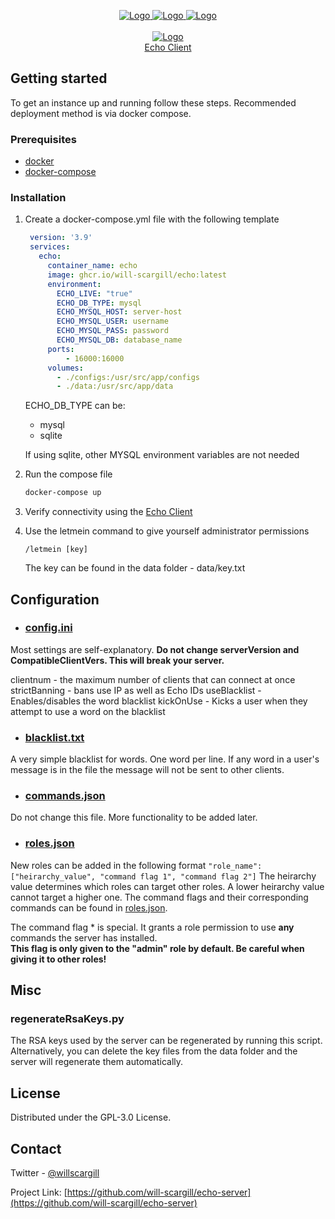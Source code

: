 <p align="center">
  <a href="https://github.com/will-scargill/echo">
    <img src="https://img.shields.io/github/workflow/status/will-scargill/echo-server/Python%20application" alt="Logo">
  </a>
  <a href="https://github.com/will-scargill/echo">
    <img src="https://img.shields.io/github/license/will-scargill/echo-server" alt="Logo">
  </a>
  <a href="https://github.com/will-scargill/echo">
    <img src="https://ghcr-badge.herokuapp.com/will-scargill/echo/latest_tag" alt="Logo">
  </a>
  <br>
  <br>
  <a href="https://github.com/will-scargill/echo-server">
    <img src="https://imgur.com/MSGdWAz.png" alt="Logo">
  </a>
  <br>
  <a href="https://github.com/will-scargill/echo">
    Echo Client
  </a>
</p>

## Getting started

To get an instance up and running follow these steps.
Recommended deployment method is via docker compose.

### Prerequisites

* [docker](https://docs.docker.com/engine/install/ubuntu/)
* [docker-compose](https://docs.docker.com/compose/install/)

### Installation

1. Create a docker-compose.yml file with the following template
   ```yaml
    version: '3.9'
    services:
      echo:
        container_name: echo
        image: ghcr.io/will-scargill/echo:latest
        environment:
          ECHO_LIVE: "true"
          ECHO_DB_TYPE: mysql
          ECHO_MYSQL_HOST: server-host
          ECHO_MYSQL_USER: username
          ECHO_MYSQL_PASS: password
          ECHO_MYSQL_DB: database_name
        ports:
            - 16000:16000
        volumes:
          - ./configs:/usr/src/app/configs
          - ./data:/usr/src/app/data
   ```
   ECHO_DB_TYPE can be:
   * mysql
   * sqlite
   
   If using sqlite, other MYSQL environment variables are not needed
2. Run the compose file
   ```sh
   docker-compose up
   ```
3. Verify connectivity using the [Echo Client](https://github.com/will-scargill/Echo)

4. Use the letmein command to give yourself administrator permissions
   ```
   /letmein [key]
   ```
   The key can be found in the data folder - data/key.txt

## Configuration

- ### [config.ini](https://github.com/will-scargill/Echo-Server/blob/master/configs/config.ini)

Most settings are self-explanatory.
<b> Do not change serverVersion and CompatibleClientVers. This will break your server. </b>

clientnum - the maximum number of clients that can connect at once
strictBanning - bans use IP as well as Echo IDs
useBlacklist - Enables/disables the word blacklist
kickOnUse - Kicks a user when they attempt to use a word on the blacklist

- ### [blacklist.txt](https://github.com/will-scargill/Echo-Server/blob/master/configs/blacklist.txt)

A very simple blacklist for words. One word per line. If any word in a user's message is in the file the message will not be sent to other clients. 

- ### [commands.json](https://github.com/will-scargill/Echo-Server/blob/master/configs/commands.json)

Do not change this file. More functionality to be added later.

- ### [roles.json](https://github.com/will-scargill/Echo-Server/blob/master/configs/roles.json)

New roles can be added in the following format
    ```
    "role_name": ["heirarchy_value", "command flag 1", "command flag 2"]
    ```
The heirarchy value determines which roles can target other roles. A lower heirarchy value cannot target a higher one. 
The command flags and their corresponding commands can be found in [roles.json](https://github.com/will-scargill/Echo-Server/blob/master/configs/roles.json).

The command flag * is special. It grants a role permission to use <b> any </b> commands the server has installed.
<br>
<b> This flag is only given to the "admin" role by default. Be careful when giving it to other roles! </b>

## Misc

### regenerateRsaKeys.py

The RSA keys used by the server can be regenerated by running this script. Alternatively, you can delete the key files from the data folder and the server will regenerate them automatically.

## License

Distributed under the GPL-3.0 License.

## Contact

Twitter - [@willscargill](https://twitter.com/willscargill)

Project Link: [https://github.com/will-scargill/echo-server](https://github.com/will-scargill/echo-server)
